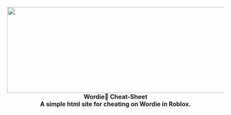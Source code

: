 <p align="center">
   <a>
      <img src="https://raw.githubusercontent.com/unlisted-n3s/wordie-cheat-sheet/refs/heads/wordie-cheat-sheet.png" width="600" height="200">
   </a>
   <br>
   <b>Wordie🧩 Cheat-Sheet</b>
   <br>
   <b>A simple html site for cheating on Wordie in Roblox.</b>
</p><br>
